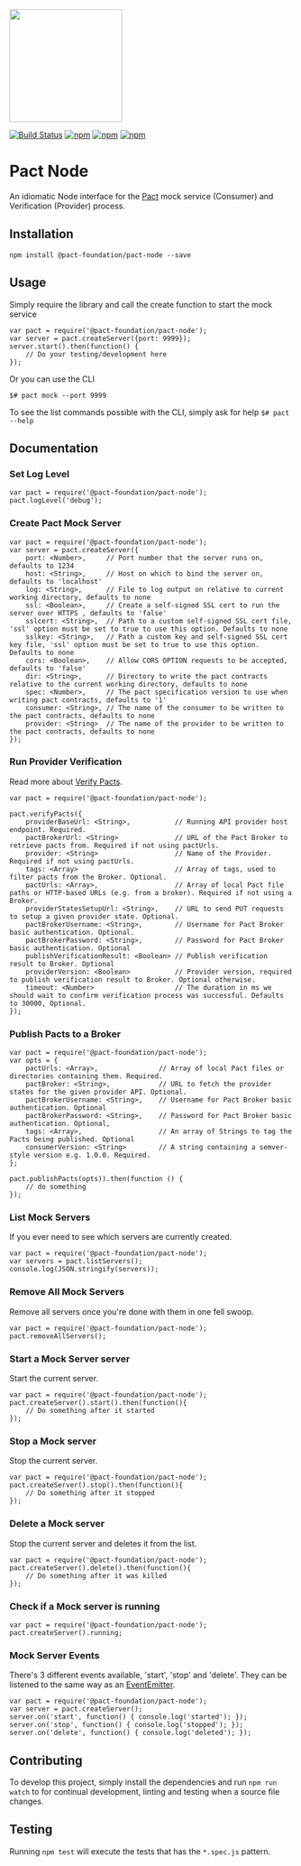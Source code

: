 <img src="https://raw.githubusercontent.com/pact-foundation/pact-logo/master/media/logo-black.png" width="200">

[![Build Status](https://travis-ci.org/pact-foundation/pact-node.svg?branch=master)](https://travis-ci.org/pact-foundation/pact-node)
[![npm](https://img.shields.io/npm/v/@pact-foundation/pact-node.svg?maxAge=2592000)](https://www.npmjs.com/package/@pact-foundation/pact-node)
[![npm](https://img.shields.io/github/license/pact-foundation/pact-node.svg?maxAge=2592000)](https://github.com/pact-foundation/pact-node/blob/master/LICENSE)
[![npm](https://img.shields.io/david/pact-foundation/pact-node.svg?maxAge=2592000)](https://www.npmjs.com/package/@pact-foundation/pact-node)
<!---[![npm](https://img.shields.io/npm/dt/pact-foundation/pact-node.svg?maxAge=2592000)](https://www.npmjs.com/package/@pact-foundation/pact-node)-->

# Pact Node

An idiomatic Node interface for the [Pact](http://pact.io) mock service (Consumer) and Verification (Provider) process.

## Installation

`npm install @pact-foundation/pact-node --save`

## Usage

Simply require the library and call the create function to start the mock service

```
var pact = require('@pact-foundation/pact-node');
var server = pact.createServer({port: 9999});
server.start().then(function() {
	// Do your testing/development here
});
```

Or you can use the CLI

```
$# pact mock --port 9999
```

To see the list commands possible with the CLI, simply ask for help `$# pact --help`

## Documentation

### Set Log Level

```
var pact = require('@pact-foundation/pact-node');
pact.logLevel('debug');
```

### Create Pact Mock Server

```
var pact = require('@pact-foundation/pact-node');
var server = pact.createServer({
	port: <Number>,     // Port number that the server runs on, defaults to 1234
	host: <String>,     // Host on which to bind the server on, defaults to 'localhost'
	log: <String>,      // File to log output on relative to current working directory, defaults to none
	ssl: <Boolean>,     // Create a self-signed SSL cert to run the server over HTTPS , defaults to 'false'
	sslcert: <String>,  // Path to a custom self-signed SSL cert file, 'ssl' option must be set to true to use this option. Defaults to none
	sslkey: <String>,   // Path a custom key and self-signed SSL cert key file, 'ssl' option must be set to true to use this option. Defaults to none
	cors: <Boolean>,    // Allow CORS OPTION requests to be accepted, defaults to 'false'
	dir: <String>,      // Directory to write the pact contracts relative to the current working directory, defaults to none
	spec: <Number>,     // The pact specification version to use when writing pact contracts, defaults to '1'
	consumer: <String>, // The name of the consumer to be written to the pact contracts, defaults to none
	provider: <String>  // The name of the provider to be written to the pact contracts, defaults to none
});
```

### Run Provider Verification

Read more about [Verify Pacts](https://github.com/realestate-com-au/pact/wiki/Verifying-pacts).

```
var pact = require('@pact-foundation/pact-node');

pact.verifyPacts({
	providerBaseUrl: <String>,           // Running API provider host endpoint. Required.
	pactBrokerUrl: <String>              // URL of the Pact Broker to retrieve pacts from. Required if not using pactUrls.
	provider: <String>                   // Name of the Provider. Required if not using pactUrls.
	tags: <Array>                        // Array of tags, used to filter pacts from the Broker. Optional.
	pactUrls: <Array>,                   // Array of local Pact file paths or HTTP-based URLs (e.g. from a broker). Required if not using a Broker.
	providerStatesSetupUrl: <String>,    // URL to send PUT requests to setup a given provider state. Optional.
	pactBrokerUsername: <String>,        // Username for Pact Broker basic authentication. Optional.
	pactBrokerPassword: <String>,        // Password for Pact Broker basic authentication. Optional
	publishVerificationResult: <Boolean> // Publish verification result to Broker. Optional
	providerVersion: <Boolean>           // Provider version, required to publish verification result to Broker. Optional otherwise.
	timeout: <Number>                    // The duration in ms we should wait to confirm verification process was successful. Defaults to 30000, Optional.
});
```

### Publish Pacts to a Broker

```
var pact = require('@pact-foundation/pact-node');
var opts = {
	pactUrls: <Array>,               // Array of local Pact files or directories containing them. Required.
	pactBroker: <String>,            // URL to fetch the provider states for the given provider API. Optional.
	pactBrokerUsername: <String>,    // Username for Pact Broker basic authentication. Optional
	pactBrokerPassword: <String>,    // Password for Pact Broker basic authentication. Optional,
	tags: <Array>,                   // An array of Strings to tag the Pacts being published. Optional
	consumerVersion: <String>        // A string containing a semver-style version e.g. 1.0.0. Required.
};

pact.publishPacts(opts)).then(function () {
	// do something
});
```

### List Mock Servers

If you ever need to see which servers are currently created.

```
var pact = require('@pact-foundation/pact-node');
var servers = pact.listServers();
console.log(JSON.stringify(servers));
```

### Remove All Mock Servers

Remove all servers once you're done with them in one fell swoop.

```
var pact = require('@pact-foundation/pact-node');
pact.removeAllServers();
```

### Start a Mock Server server

Start the current server.

```
var pact = require('@pact-foundation/pact-node');
pact.createServer().start().then(function(){
	// Do something after it started
});
```

### Stop a Mock server

Stop the current server.

```
var pact = require('@pact-foundation/pact-node');
pact.createServer().stop().then(function(){
	// Do something after it stopped
});
```

### Delete a Mock server

Stop the current server and deletes it from the list.

```
var pact = require('@pact-foundation/pact-node');
pact.createServer().delete().then(function(){
	// Do something after it was killed
});
```

### Check if a Mock server is running

```
var pact = require('@pact-foundation/pact-node');
pact.createServer().running;
```

### Mock Server Events

There's 3 different events available, 'start', 'stop' and 'delete'.  They can be listened to the same way as an [EventEmitter](https://nodejs.org/api/events.html).

```
var pact = require('@pact-foundation/pact-node');
var server = pact.createServer();
server.on('start', function() { console.log('started'); });
server.on('stop', function() { console.log('stopped'); });
server.on('delete', function() { console.log('deleted'); });
```

## Contributing

To develop this project, simply install the dependencies and run `npm run watch` to for continual development, linting and testing when a source file changes.

## Testing

Running `npm test` will execute the tests that has the `*.spec.js` pattern.
